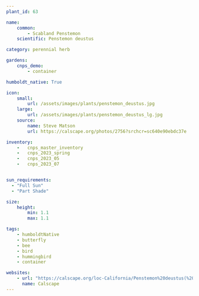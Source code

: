 ```yaml
---
plant_id: 63

name: 
    common:  
        - Scabland Penstemon 
    scientific: Penstemon deustus 

category: perennial herb

gardens:
    cnps_demo:
        - container

humboldt_native: True

icon: 
    small: 
        url: /assets/images/plants/penstemon_deustus.jpg 
    large: 
        url: /assets/images/plants/penstemon_deustus_lg.jpg 
    source: 
        name: Steve Matson 
        url: https://calscape.org/photos/2756?srchcr=sc640e90ebdc37e 

inventory: 
    -   cnps_master_inventory
    -   cnps_2023_spring
    -   cnps_2023_05 
    -   cnps_2023_07 


sun_requirements:
  - "Full Sun"
  - "Part Shade"

size:
    height: 
        min: 1.1
        max: 1.1

tags: 
    - humboldtNative
    - butterfly
    - bee
    - bird
    - hummingbird
    - container

websites: 
    - url: "https://calscape.org/loc-California/Penstemon%20deustus(%20)"
      name: Calscape
---
```

